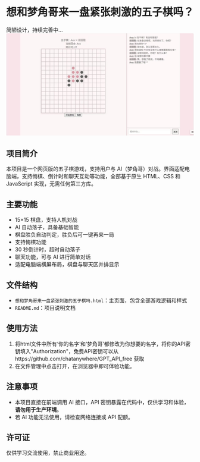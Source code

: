 # 想和梦角哥来一盘紧张刺激的五子棋吗？
简陋设计，持续完善中…
![界面一览](figure1.jpg)

## 项目简介
本项目是一个网页版的五子棋游戏，支持用户与 AI（梦角哥）对战。界面适配电脑端，支持悔棋、倒计时和聊天互动等功能，全部基于原生 HTML、CSS 和 JavaScript 实现，无需任何第三方库。

## 主要功能
- 15×15 棋盘，支持人机对战
- AI 自动落子，具备基础智能
- 棋盘胜负自动判定，胜负后可一键再来一局
- 支持悔棋功能
- 30 秒倒计时，超时自动落子
- 聊天功能，可与 AI 进行简单对话
- 适配电脑端横屏布局，棋盘与聊天区并排显示

## 文件结构
- `想和梦角哥来一盘紧张刺激的五子棋吗.html`：主页面，包含全部游戏逻辑和样式
- `README.md`：项目说明文档

## 使用方法
1. 将html文件中所有‘你的名字’和‘梦角哥’都修改为你想要的名字，将你的API密钥填入"Authorization"，免费API密钥可以从https://github.com/chatanywhere/GPT_API_free   获取
2. 在文件管理中点击打开，在浏览器中即可体验功能。

## 注意事项
- 本项目直接在前端调用 AI 接口，API 密钥暴露在代码中，仅供学习和体验，**请勿用于生产环境**。
- 若 AI 功能无法使用，请检查网络连接或 API 配额。

## 许可证
仅供学习交流使用，禁止商业用途。

